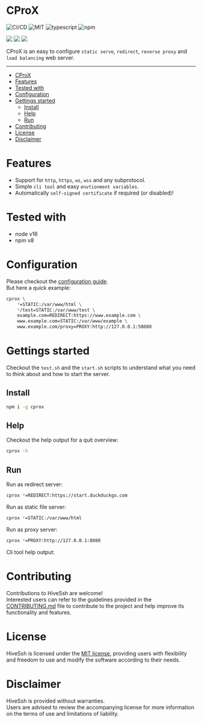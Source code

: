 # CProX
![CI/CD](https://github.com/noblemajo/cprox/workflows/Publish/badge.svg)
![MIT](https://img.shields.io/badge/license-MIT-blue.svg)
![typescript](https://img.shields.io/badge/dynamic/json?style=plastic&color=blue&label=Typescript&prefix=v&query=devDependencies.typescript&url=https%3A%2F%2Fraw.githubusercontent.com%2Fnoblemajo%2Fcprox%2Fmain%2Fpackage.json)
![npm](https://img.shields.io/npm/v/cprox.svg?style=plastic&logo=npm&color=red)
<!-- ![github](https://img.shields.io/badge/dynamic/json?style=plastic&color=darkviolet&label=GitHub&prefix=v&query=version&url=https%3A%2F%2Fraw.githubusercontent.com%2Fnoblemajo%2Fcprox%2Fmain%2Fpackage.json) -->

![](https://img.shields.io/badge/dynamic/json?color=green&label=watchers&query=watchers&suffix=x&url=https%3A%2F%2Fapi.github.com%2Frepos%2Fnoblemajo%2Fcprox)
![](https://img.shields.io/badge/dynamic/json?color=yellow&label=stars&query=stargazers_count&suffix=x&url=https%3A%2F%2Fapi.github.com%2Frepos%2Fnoblemajo%2Fcprox)
![](https://img.shields.io/badge/dynamic/json?color=navy&label=forks&query=forks&suffix=x&url=https%3A%2F%2Fapi.github.com%2Frepos%2Fnoblemajo%2Fcprox)
<!-- ![](https://img.shields.io/badge/dynamic/json?color=orange&label=subscribers&query=subscribers_count&suffix=x&url=https%3A%2F%2Fapi.github.com%2Frepos%2Fnoblemajo%2Fcprox)
![](https://img.shields.io/badge/dynamic/json?color=darkred&label=open%20issues&query=open_issues&suffix=x&url=https%3A%2F%2Fapi.github.com%2Frepos%2Fnoblemajo%2Fcprox) -->

CProX is an easy to configure `static serve`, `redirect`, `reverse proxy` and `load balancing` web server.

---
- [CProX](#cprox)
- [Features](#features)
- [Tested with](#tested-with)
- [Configuration](#configuration)
- [Gettings started](#gettings-started)
  - [Install](#install)
  - [Help](#help)
  - [Run](#run)
- [Contributing](#contributing)
- [License](#license)
- [Disclaimer](#disclaimer)

# Features
 - Support for `http`, `https`, `ws`, `wss` and any subprotocol.  
 - Simple `cli tool` and easy `envtionment variables`.
 - Automatically `self-signed certificate` if required (or disabled)!
 
# Tested with
 - node v16
 - npm  v8

# Configuration
Please checkout the [configuration guide](https://github.com/noblemajo/cprox/blob/main/docs/config.md).  
But here a quick example:
```sh
cprox \
    *=STATIC:/var/www/html \
    */test=STATIC:/var/www/test \
    example.com=REDIRECT:https://www.example.com \
    www.example.com=STATIC:/var/www/example \
    www.example.com/proxy=PROXY:http://127.0.0.1:58080
```

# Gettings started
Checkout the `test.sh` and the `start.sh` scripts to understand what you need to think about and how to start the server.

## Install
```sh
npm i -g cprox
```

## Help
Checkout the help output for a quit overview:
```sh
cprox -h
```

## Run
Run as redirect server:
```sh
cprox *=REDIRECT:https://start.duckduckgo.com
```
Run as static file server:
```sh
cprox *=STATIC:/var/www/html
```
Run as proxy server:
```sh
cprox *=PROXY:http://127.0.0.1:8080
```
Cli tool help output:

# Contributing
Contributions to HiveSsh are welcome!  
Interested users can refer to the guidelines provided in the [CONTRIBUTING.md](CONTRIBUTING.md) file to contribute to the project and help improve its functionality and features.

# License
HiveSsh is licensed under the [MIT license](LICENSE), providing users with flexibility and freedom to use and modify the software according to their needs.

# Disclaimer
HiveSsh is provided without warranties.  
Users are advised to review the accompanying license for more information on the terms of use and limitations of liability.
